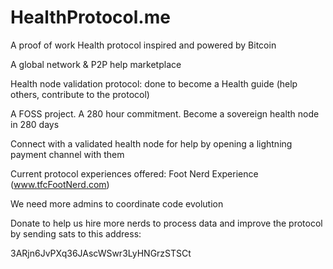 # HealthProtocol.me

A proof of work Health protocol inspired and powered by Bitcoin

A global network & P2P help marketplace

Health node validation protocol: done to become a Health guide (help others, contribute to the protocol)

A FOSS project. A 280 hour commitment. Become a sovereign health node in 280 days

Connect with a validated health node for help by opening a lightning payment channel with them

Current protocol experiences offered: Foot Nerd Experience (www.tfcFootNerd.com)


We need more admins to coordinate code evolution

Donate to help us hire more nerds to process data and improve the protocol by sending sats to this address: 

3ARjn6JvPXq36JAscWSwr3LyHNGrzSTSCt
